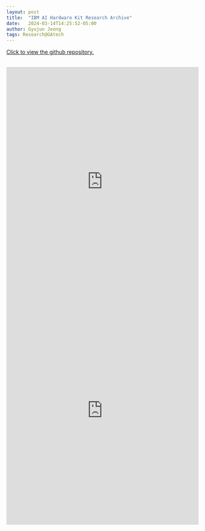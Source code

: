 ```yaml
---
layout: post
title:  "IBM AI Hardware Kit Research Archive"
date:   2024-03-14T14:25:52-05:00
author: Gyujun Jeong
tags: Research@GAtech
---
```


<a href="https://github.com/gyulab/aihwkit/tree/master" target="_blank">Click to view the github repository.</a><br><br>
<iframe src="https://drive.google.com/file/d/1rbIu6mdYRK0MGFGlL7RWprEDQ55h7E3x/preview" style="width:100%; height:600px;" frameborder="0"></iframe>
<iframe src="https://drive.google.com/file/d/1Q_J0C1Z9MtZeBEsPk3PK8MJ6ZTHk2Lw_/preview" style="width:100%; height:600px;" frameborder="0"></iframe>

